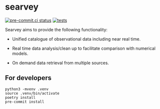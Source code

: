 # searvey

[![pre-commit.ci status](https://results.pre-commit.ci/badge/github/oceanmodeling/searvey/master.svg)](https://results.pre-commit.ci/latest/github/oceanmodeling/searvey/master)
[![tests](https://github.com/oceanmodeling/searvey/actions/workflows/run_tests.yml/badge.svg)](https://github.com/oceanmodeling/searvey/actions/workflows/run_tests.yml)


Searvey aims to provide the following functionality:

- Unified catalogue of observational data including near real time.

- Real time data analysis/clean up to facilitate comparison with numerical models.

- On demand data retrieval from multiple sources.

## For developers

```
python3 -mvenv .venv
source .venv/bin/activate
poetry install
pre-commit install
```



